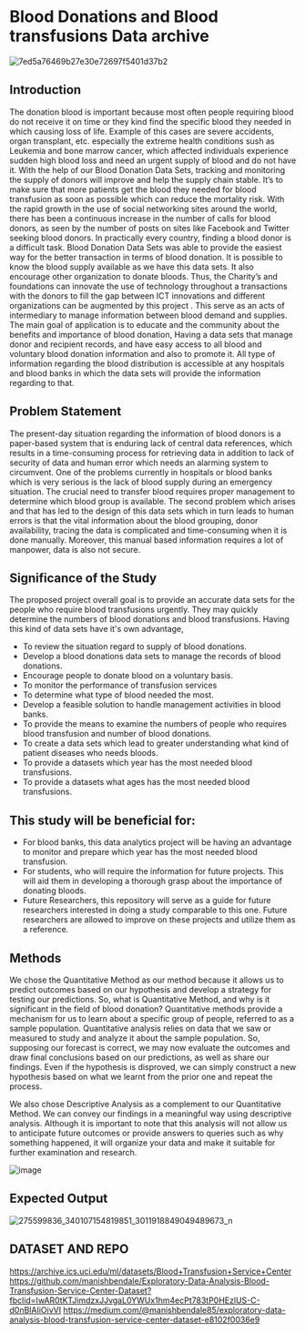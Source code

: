 # Blood Donations and Blood transfusions Data archive
![7ed5a76469b27e30e72697f5401d37b2](https://user-images.githubusercontent.com/102384528/160523278-e0f9bef8-7311-4395-9131-122b029d4a5c.gif)
## Introduction
The donation blood is important because most often people requiring blood do not receive it on time or they kind find the specific blood they needed in which causing loss of life. Example of this cases are severe accidents, organ transplant, etc. especially the extreme health conditions sush as Leukemia and bone marrow cancer, which affected individuals experience sudden high blood loss and need an urgent supply of blood and do not have it. With the help of our Blood Donation Data Sets, tracking and  monitoring the supply of donors will improve and help the supply chain stable. It’s to make sure that more patients get the blood they needed for blood transfusion as soon as possible which can reduce the mortality risk. 
With the rapid growth in the use of social networking sites around the world, there has been a continuous increase in the number of calls for blood donors, as seen by the number of posts on sites like Facebook and Twitter seeking blood donors. In practically every country, finding a blood donor is a difficult task.  Blood Donation Data Sets was able to provide the easiest way for the better transaction in terms of blood donation. It is possible to know the blood supply available as we have this data sets. It also encourage other organization to donate bloods. Thus, the Charity’s and foundations can innovate the use of technology throughout a transactions with the donors to fill the gap between ICT innovations and different organizations can be augmented by this project .  This serve as an acts of intermediary to manage information between blood demand and supplies. The main goal of application is to educate and the community about the benefits and importance of blood donation, Having a data sets that manage donor and recipient records, and have easy access to all blood and voluntary blood donation information and also to promote it. All type of information regarding the blood distribution is accessible at any hospitals and blood banks in which the data sets will provide the information  regarding to that.
## Problem Statement
The present-day situation regarding the information of blood donors is a paper-based system that is enduring lack of central data references, which results in a time-consuming process for retrieving data in addition to lack of security of data and human error which needs an alarming system to circumvent. One of the problems currently in hospitals or blood banks which is very serious is the lack of blood supply during an emergency situation. The crucial need to transfer blood requires proper management to determine which blood group is available. The second problem which arises and that has led to the design of this data sets which in turn leads to human errors is that the vital information about the blood grouping, donor availability, tracing the data is complicated and time-consuming when it is done manually. Moreover, this manual based information requires a lot of manpower, data is also not secure. 
## Significance of the Study
The proposed project overall goal is to provide an accurate data sets for the people who require blood transfusions urgently. They may quickly determine the numbers of blood donations and blood transfusions. Having this kind of data sets have it's own advantage,
- To review the situation regard to supply of blood donations.
- Develop a blood donations data sets to manage the records of blood donations.
- Encourage people to donate blood on a voluntary basis.
- To monitor the performance of transfusion services
- To determine what type of blood needed the most.
- Develop a feasible solution to handle management activities in blood banks.
- To provide the means to examine the numbers of people who requires blood transfusion and number of blood donations.
- To create a data sets which lead to greater understanding what kind of patient diseases who needs bloods.
- To provide a datasets which year has the most needed blood transfusions.
- To provide a datasets what ages has the most needed blood transfusions.
## This study will be beneficial for:
- For blood banks, this data analytics project will be having an advantage to monitor and prepare which year has the most needed blood transfusion.
- For students, who will require the information for future projects. This will aid them in developing a thorough grasp about the importance of donating bloods.
- Future Researchers, this repository will serve as a guide for future researchers interested in doing a study comparable to this one. Future researchers are allowed to improve on these projects and utilize them as a reference.
## Methods
We chose the Quantitative Method as our method because it allows us to predict outcomes based on our hypothesis and develop a strategy for testing our predictions. So, what is Quantitative Method, and why is it significant in the field of blood donation? Quantitative methods provide a mechanism for us to learn about a specific group of people, referred to as a sample population. Quantitative analysis relies on data that we saw or measured to study and analyze it about the sample population.  So, supposing our forecast is correct, we may now evaluate the outcomes and draw final conclusions based on our predictions, as well as share our findings. Even if the hypothesis is disproved, we can simply construct a new hypothesis based on what we learnt from the prior one and repeat the process.

We also chose Descriptive Analysis as a complement to our Quantitative Method. We can convey our findings in a meaningful way using descriptive analysis. Although it is important to note that this analysis will not allow us to anticipate future outcomes or provide answers to queries such as why something happened, it will organize your data and make it suitable for further examination and research.

![image](https://user-images.githubusercontent.com/102384528/160641167-65eb3475-33cc-4ec0-a6b2-be9b4e94b6e0.png)
## Expected Output
![275599836_340107154819851_3011918849049489673_n](https://user-images.githubusercontent.com/102384528/160980411-1e38796a-a626-412c-b699-5766783dc49e.png)
## DATASET AND REPO
 https://archive.ics.uci.edu/ml/datasets/Blood+Transfusion+Service+Center
 https://github.com/manishbendale/Exploratory-Data-Analysis-Blood-Transfusion-Service-Center-Dataset?fbclid=IwAR0tKTJimdzxJJvgaL0YWUx1hm4ecPt783tP0HEzlUS-C-d0nBlAIiOivVI
 https://medium.com/@manishbendale85/exploratory-data-analysis-blood-transfusion-service-center-dataset-e8102f0036e9

